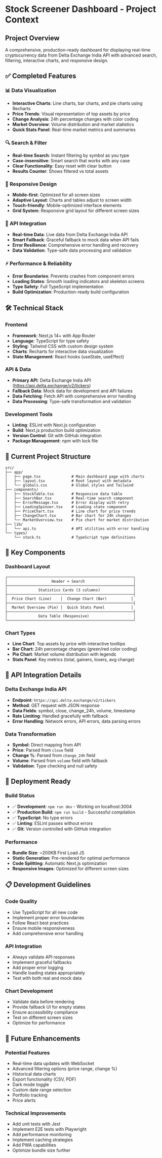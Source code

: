 # Stock Screener Dashboard - Project Context

## Project Overview

A comprehensive, production-ready dashboard for displaying real-time cryptocurrency data from Delta Exchange India API with advanced search, filtering, interactive charts, and responsive design.

## ✅ Completed Features

### 📊 **Data Visualization**

- **Interactive Charts**: Line charts, bar charts, and pie charts using Recharts
- **Price Trends**: Visual representation of top assets by price
- **Change Analysis**: 24h percentage changes with color coding
- **Market Overview**: Volume distribution and market statistics
- **Quick Stats Panel**: Real-time market metrics and summaries

### 🔍 **Search & Filter**

- **Real-time Search**: Instant filtering by symbol as you type
- **Case-insensitive**: Smart search that works with any case
- **Clear Functionality**: Easy reset with clear button
- **Results Counter**: Shows filtered vs total assets

### 📱 **Responsive Design**

- **Mobile-first**: Optimized for all screen sizes
- **Adaptive Layout**: Charts and tables adjust to screen width
- **Touch-friendly**: Mobile-optimized interface elements
- **Grid System**: Responsive grid layout for different screen sizes

### 🔌 **API Integration**

- **Real-time Data**: Live data from Delta Exchange India API
- **Smart Fallback**: Graceful fallback to mock data when API fails
- **Error Resilience**: Comprehensive error handling and recovery
- **Data Validation**: Type-safe data processing and validation

### ⚡ **Performance & Reliability**

- **Error Boundaries**: Prevents crashes from component errors
- **Loading States**: Smooth loading indicators and skeleton screens
- **Type Safety**: Full TypeScript implementation
- **Build Optimization**: Production-ready build configuration

## 🛠️ Technical Stack

### **Frontend**

- **Framework**: Next.js 14+ with App Router
- **Language**: TypeScript for type safety
- **Styling**: Tailwind CSS with custom design system
- **Charts**: Recharts for interactive data visualization
- **State Management**: React hooks (useState, useEffect)

### **API & Data**

- **Primary API**: Delta Exchange India API (https://api.delta.exchange/v2/tickers)
- **Fallback Data**: Mock data for development and API failures
- **Data Fetching**: Fetch API with comprehensive error handling
- **Data Processing**: Type-safe transformation and validation

### **Development Tools**

- **Linting**: ESLint with Next.js configuration
- **Build**: Next.js production build optimization
- **Version Control**: Git with GitHub integration
- **Package Management**: npm with lock file

## 📁 Current Project Structure

```
src/
├── app/
│   ├── page.tsx              # Main dashboard page with charts
│   ├── layout.tsx            # Root layout with metadata
│   └── globals.css           # Global styles and Tailwind
├── components/
│   ├── StockTable.tsx        # Responsive data table
│   ├── SearchBar.tsx         # Real-time search component
│   ├── ErrorMessage.tsx      # Error display with retry
│   ├── LoadingSpinner.tsx    # Loading state component
│   ├── PriceChart.tsx        # Line chart for price trends
│   ├── ChangeChart.tsx       # Bar chart for 24h changes
│   └── MarketOverview.tsx    # Pie chart for market distribution
├── lib/
│   └── api.ts                # API utilities with error handling
└── types/
    └── stock.ts              # TypeScript type definitions
```

## 🎯 Key Components

### **Dashboard Layout**

```
┌─────────────────────────────────────────────────────────┐
│                    Header + Search                      │
├─────────────────────────────────────────────────────────┤
│              Statistics Cards (3 columns)               │
├─────────────────────────────────────────────────────────┤
│  Price Chart (Line)    │  Change Chart (Bar)           │
├─────────────────────────────────────────────────────────┤
│  Market Overview (Pie) │  Quick Stats Panel            │
├─────────────────────────────────────────────────────────┤
│              Data Table (Responsive)                    │
└─────────────────────────────────────────────────────────┘
```

### **Chart Types**

- **Line Chart**: Top assets by price with interactive tooltips
- **Bar Chart**: 24h percentage changes (green/red color coding)
- **Pie Chart**: Market volume distribution with legends
- **Stats Panel**: Key metrics (total, gainers, losers, avg change)

## 🔧 API Integration Details

### **Delta Exchange India API**

- **Endpoint**: `https://api.delta.exchange/v2/tickers`
- **Method**: GET request with JSON response
- **Data Fields**: symbol, close, change_24h, volume, timestamp
- **Rate Limiting**: Handled gracefully with fallback
- **Error Handling**: Network errors, API errors, data parsing errors

### **Data Transformation**

- **Symbol**: Direct mapping from API
- **Price**: Parsed from `close` field
- **Change %**: Parsed from `change_24h` field
- **Volume**: Parsed from `volume` field with fallback
- **Validation**: Type checking and null safety

## 🚀 Deployment Ready

### **Build Status**

- ✅ **Development**: `npm run dev` - Working on localhost:3004
- ✅ **Production Build**: `npm run build` - Successful compilation
- ✅ **TypeScript**: No type errors
- ✅ **Linting**: ESLint passes without errors
- ✅ **Git**: Version controlled with GitHub integration

### **Performance**

- **Bundle Size**: ~200KB First Load JS
- **Static Generation**: Pre-rendered for optimal performance
- **Code Splitting**: Automatic Next.js optimization
- **Responsive Images**: Optimized for different screen sizes

## 📋 Development Guidelines

### **Code Quality**

- Use TypeScript for all new code
- Implement proper error boundaries
- Follow React best practices
- Ensure mobile responsiveness
- Add comprehensive error handling

### **API Integration**

- Always validate API responses
- Implement graceful fallbacks
- Add proper error logging
- Handle loading states appropriately
- Test with both real and mock data

### **Chart Development**

- Validate data before rendering
- Provide fallback UI for empty states
- Ensure accessibility compliance
- Test on different screen sizes
- Optimize for performance

## 🔄 Future Enhancements

### **Potential Features**

- Real-time data updates with WebSocket
- Advanced filtering options (price range, change %)
- Historical data charts
- Export functionality (CSV, PDF)
- Dark mode toggle
- Custom date range selection
- Portfolio tracking
- Price alerts

### **Technical Improvements**

- Add unit tests with Jest
- Implement E2E tests with Playwright
- Add performance monitoring
- Implement caching strategies
- Add PWA capabilities
- Optimize bundle size further
